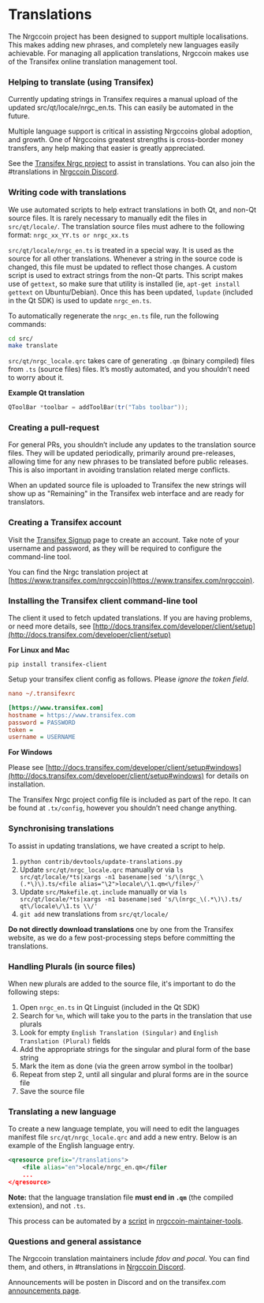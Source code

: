 Translations
============

The Nrgccoin project has been designed to support multiple localisations. This makes adding new phrases, and completely new languages easily achievable. For managing all application translations, Nrgccoin makes use of the Transifex online translation management tool.

### Helping to translate (using Transifex)
Currently updating strings in Transifex requires a manual upload of the updated src/qt/locale/nrgc_en.ts.
This can easily be automated in the future.

Multiple language support is critical in assisting Nrgccoins global adoption, and growth. One of Nrgccoins greatest strengths is cross-border money transfers, any help making that easier is greatly appreciated.

See the [Transifex Nrgc project](https://www.transifex.com/nrgccoin) to assist in translations. You can also join the #translations in [Nrgccoin Discord](https://discord.gg/jn6uhur).

### Writing code with translations
We use automated scripts to help extract translations in both Qt, and non-Qt source files. It is rarely necessary to manually edit the files in `src/qt/locale/`. The translation source files must adhere to the following format:
`nrgc_xx_YY.ts or nrgc_xx.ts`

`src/qt/locale/nrgc_en.ts` is treated in a special way. It is used as the source for all other translations. Whenever a string in the source code is changed, this file must be updated to reflect those changes. A custom script is used to extract strings from the non-Qt parts. This script makes use of `gettext`, so make sure that utility is installed (ie, `apt-get install gettext` on Ubuntu/Debian). Once this has been updated, `lupdate` (included in the Qt SDK) is used to update `nrgc_en.ts`.

To automatically regenerate the `nrgc_en.ts` file, run the following commands:
```sh
cd src/
make translate
```

`src/qt/nrgc_locale.qrc` takes care of generating `.qm` (binary compiled) files from `.ts` (source files) files. It’s mostly automated, and you shouldn’t need to worry about it.

**Example Qt translation**
```cpp
QToolBar *toolbar = addToolBar(tr("Tabs toolbar"));
```

### Creating a pull-request
For general PRs, you shouldn’t include any updates to the translation source files. They will be updated periodically, primarily around pre-releases, allowing time for any new phrases to be translated before public releases. This is also important in avoiding translation related merge conflicts.

When an updated source file is uploaded to Transifex the new strings will show up as "Remaining" in the Transifex web interface and are ready for translators.


### Creating a Transifex account
Visit the [Transifex Signup](https://www.transifex.com/signup/) page to create an account. Take note of your username and password, as they will be required to configure the command-line tool.

You can find the Nrgc translation project at [https://www.transifex.com/nrgccoin](https://www.transifex.com/nrgccoin).

### Installing the Transifex client command-line tool
The client it used to fetch updated translations. If you are having problems, or need more details, see [http://docs.transifex.com/developer/client/setup](http://docs.transifex.com/developer/client/setup)

**For Linux and Mac**

`pip install transifex-client`

Setup your transifex client config as follows. Please *ignore the token field*.

```ini
nano ~/.transifexrc

[https://www.transifex.com]
hostname = https://www.transifex.com
password = PASSWORD
token =
username = USERNAME
```

**For Windows**

Please see [http://docs.transifex.com/developer/client/setup#windows](http://docs.transifex.com/developer/client/setup#windows) for details on installation.

The Transifex Nrgc project config file is included as part of the repo. It can be found at `.tx/config`, however you shouldn’t need change anything.

### Synchronising translations
To assist in updating translations, we have created a script to help.

1. `python contrib/devtools/update-translations.py`
2. Update `src/qt/nrgc_locale.qrc` manually or via
   `ls src/qt/locale/*ts|xargs -n1 basename|sed 's/\(nrgc_\(.*\)\).ts/<file alias="\2">locale\/\1.qm<\/file>/'`
3. Update `src/Makefile.qt.include` manually or via
   `ls src/qt/locale/*ts|xargs -n1 basename|sed 's/\(nrgc_\(.*\)\).ts/  qt\/locale\/\1.ts \\/'`
4. `git add` new translations from `src/qt/locale/`

**Do not directly download translations** one by one from the Transifex website, as we do a few post-processing steps before committing the translations.

### Handling Plurals (in source files)
When new plurals are added to the source file, it's important to do the following steps:

1. Open `nrgc_en.ts` in Qt Linguist (included in the Qt SDK)
2. Search for `%n`, which will take you to the parts in the translation that use plurals
3. Look for empty `English Translation (Singular)` and `English Translation (Plural)` fields
4. Add the appropriate strings for the singular and plural form of the base string
5. Mark the item as done (via the green arrow symbol in the toolbar)
6. Repeat from step 2, until all singular and plural forms are in the source file
7. Save the source file

### Translating a new language
To create a new language template, you will need to edit the languages manifest file `src/qt/nrgc_locale.qrc` and add a new entry. Below is an example of the English language entry.

```xml
<qresource prefix="/translations">
    <file alias="en">locale/nrgc_en.qm</filer
    ...
</qresource>
```

**Note:** that the language translation file **must end in `.qm`** (the compiled extension), and not `.ts`.

This process can be automated by a [script](https://github.com/fdoving/nrgccoin-maintainer-tools/blob/master/update-translations.py) in [nrgccoin-maintainer-tools](https://github.com/fdoving/nrgccoin-maintainer-tools/).

### Questions and general assistance
The Nrgccoin translation maintainers include *fdov and pocal*. You can find them, and others, in #translations in [Nrgccoin Discord](https://discord.gg/jn6uhur).

Announcements will be posten in Discord and on the transifex.com [announcements page](https://www.transifex.com/nrgccoin/qt-translation/announcements/).
